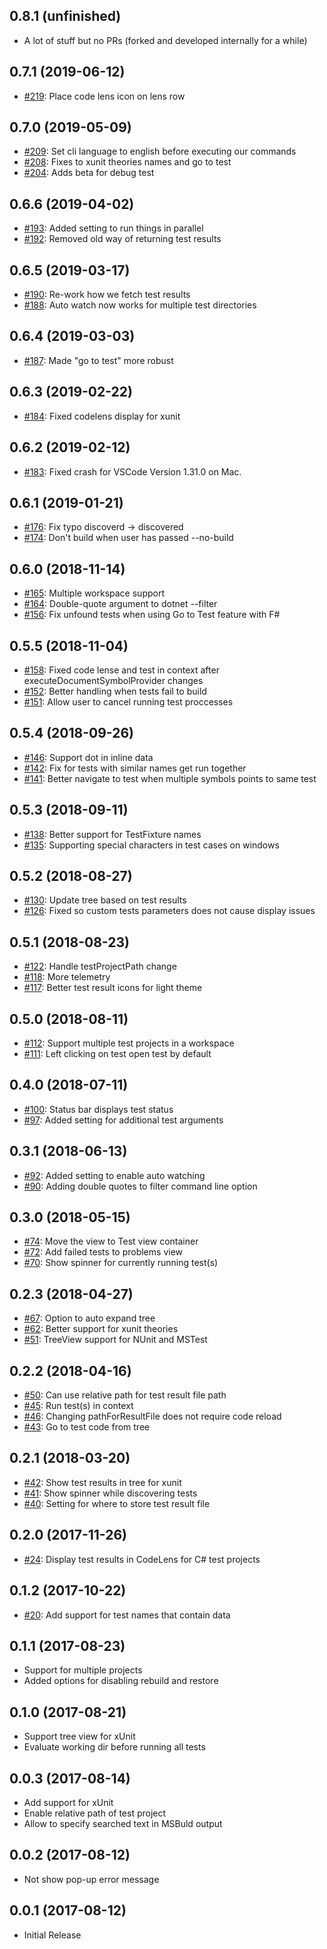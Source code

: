 ## 0.8.1 (unfinished)
* A lot of stuff but no PRs (forked and developed internally for a while)

## 0.7.1 (2019-06-12)
* [#219](https://github.com/formulahendry/vscode-dotnet-test-explorer/pull/219): Place code lens icon on lens row

## 0.7.0 (2019-05-09)
* [#209](https://github.com/formulahendry/vscode-dotnet-test-explorer/pull/209): Set cli language to english before executing our commands
* [#208](https://github.com/formulahendry/vscode-dotnet-test-explorer/pull/208): Fixes to xunit theories names and go to test
* [#204](https://github.com/formulahendry/vscode-dotnet-test-explorer/pull/204): Adds beta for debug test

## 0.6.6 (2019-04-02)
* [#193](https://github.com/formulahendry/vscode-dotnet-test-explorer/pull/193): Added setting to run things in parallel
* [#192](https://github.com/formulahendry/vscode-dotnet-test-explorer/pull/192): Removed old way of returning test results

## 0.6.5 (2019-03-17)
* [#190](https://github.com/formulahendry/vscode-dotnet-test-explorer/pull/190): Re-work how we fetch test results
* [#188](https://github.com/formulahendry/vscode-dotnet-test-explorer/pull/188): Auto watch now works for multiple test directories

## 0.6.4 (2019-03-03)
* [#187](https://github.com/formulahendry/vscode-dotnet-test-explorer/pull/187): Made "go to test" more robust

## 0.6.3 (2019-02-22)
* [#184](https://github.com/formulahendry/vscode-dotnet-test-explorer/pull/184): Fixed codelens display for xunit

## 0.6.2 (2019-02-12)
* [#183](https://github.com/formulahendry/vscode-dotnet-test-explorer/pull/183): Fixed crash for VSCode Version 1.31.0 on Mac.

## 0.6.1 (2019-01-21)
* [#176](https://github.com/formulahendry/vscode-dotnet-test-explorer/pull/176): Fix typo discoverd -> discovered
* [#174](https://github.com/formulahendry/vscode-dotnet-test-explorer/pull/174): Don't build when user has passed --no-build

## 0.6.0 (2018-11-14)
* [#165](https://github.com/formulahendry/vscode-dotnet-test-explorer/pull/165): Multiple workspace support
* [#164](https://github.com/formulahendry/vscode-dotnet-test-explorer/pull/164): Double-quote argument to dotnet --filter
* [#156](https://github.com/formulahendry/vscode-dotnet-test-explorer/pull/156): Fix unfound tests when using Go to Test feature with F#

## 0.5.5 (2018-11-04)
* [#158](https://github.com/formulahendry/vscode-dotnet-test-explorer/pull/158): Fixed code lense and test in context after executeDocumentSymbolProvider changes
* [#152](https://github.com/formulahendry/vscode-dotnet-test-explorer/pull/152): Better handling when tests fail to build
* [#151](https://github.com/formulahendry/vscode-dotnet-test-explorer/pull/151): Allow user to cancel running test proccesses

## 0.5.4 (2018-09-26)
* [#146](https://github.com/formulahendry/vscode-dotnet-test-explorer/pull/146): Support dot in inline data
* [#142](https://github.com/formulahendry/vscode-dotnet-test-explorer/pull/142): Fix for tests with similar names get run together
* [#141](https://github.com/formulahendry/vscode-dotnet-test-explorer/pull/141): Better navigate to test when multiple symbols points to same test

## 0.5.3 (2018-09-11)
* [#138](https://github.com/formulahendry/vscode-dotnet-test-explorer/pull/138): Better support for TestFixture names
* [#135](https://github.com/formulahendry/vscode-dotnet-test-explorer/pull/135): Supporting special characters in test cases on windows

## 0.5.2 (2018-08-27)
* [#130](https://github.com/formulahendry/vscode-dotnet-test-explorer/pull/130): Update tree based on test results
* [#126](https://github.com/formulahendry/vscode-dotnet-test-explorer/pull/126): Fixed so custom tests parameters does not cause display issues

## 0.5.1 (2018-08-23)
* [#122](https://github.com/formulahendry/vscode-dotnet-test-explorer/pull/122): Handle testProjectPath change
* [#118](https://github.com/formulahendry/vscode-dotnet-test-explorer/pull/118): More telemetry
* [#117](https://github.com/formulahendry/vscode-dotnet-test-explorer/pull/117): Better test result icons for light theme

## 0.5.0 (2018-08-11)
* [#112](https://github.com/formulahendry/vscode-dotnet-test-explorer/pull/112): Support multiple test projects in a workspace
* [#111](https://github.com/formulahendry/vscode-dotnet-test-explorer/pull/111): Left clicking on test open test by default

## 0.4.0 (2018-07-11)
* [#100](https://github.com/formulahendry/vscode-dotnet-test-explorer/pull/100): Status bar displays test status
* [#97](https://github.com/formulahendry/vscode-dotnet-test-explorer/pull/97): Added setting for additional test arguments

## 0.3.1 (2018-06-13)
* [#92](https://github.com/formulahendry/vscode-dotnet-test-explorer/pull/92): Added setting to enable auto watching
* [#90](https://github.com/formulahendry/vscode-dotnet-test-explorer/pull/90): Adding double quotes to filter command line option

## 0.3.0 (2018-05-15)
* [#74](https://github.com/formulahendry/vscode-dotnet-test-explorer/pull/74): Move the view to Test view container
* [#72](https://github.com/formulahendry/vscode-dotnet-test-explorer/pull/72): Add failed tests to problems view
* [#70](https://github.com/formulahendry/vscode-dotnet-test-explorer/pull/70): Show spinner for currently running test(s)

## 0.2.3 (2018-04-27)
* [#67](https://github.com/formulahendry/vscode-dotnet-test-explorer/pull/67): Option to auto expand tree
* [#62](https://github.com/formulahendry/vscode-dotnet-test-explorer/pull/62): Better support for xunit theories
* [#51](https://github.com/formulahendry/vscode-dotnet-test-explorer/pull/51): TreeView support for NUnit and MSTest

## 0.2.2 (2018-04-16)
* [#50](https://github.com/formulahendry/vscode-dotnet-test-explorer/pull/52): Can use relative path for test result file path
* [#45](https://github.com/formulahendry/vscode-dotnet-test-explorer/pull/45): Run test(s) in context
* [#46](https://github.com/formulahendry/vscode-dotnet-test-explorer/pull/48): Changing pathForResultFile does not require code reload
* [#43](https://github.com/formulahendry/vscode-dotnet-test-explorer/pull/43): Go to test code from tree

## 0.2.1 (2018-03-20)
* [#42](https://github.com/formulahendry/vscode-dotnet-test-explorer/pull/42): Show test results in tree for xunit
* [#41](https://github.com/formulahendry/vscode-dotnet-test-explorer/pull/41): Show spinner while discovering tests
* [#40](https://github.com/formulahendry/vscode-dotnet-test-explorer/pull/40): Setting for where to store test result file

## 0.2.0 (2017-11-26)
* [#24](https://github.com/formulahendry/vscode-dotnet-test-explorer/pull/24): Display test results in CodeLens for C# test projects

## 0.1.2 (2017-10-22)
* [#20](https://github.com/formulahendry/vscode-dotnet-test-explorer/pull/20): Add support for test names that contain data

## 0.1.1 (2017-08-23)
* Support for multiple projects
* Added options for disabling rebuild and restore

## 0.1.0 (2017-08-21)
* Support tree view for xUnit
* Evaluate working dir before running all tests

## 0.0.3 (2017-08-14)
* Add support for xUnit
* Enable relative path of test project
* Allow to specify searched text in MSBuld output

## 0.0.2 (2017-08-12)
* Not show pop-up error message

## 0.0.1 (2017-08-12)
* Initial Release
